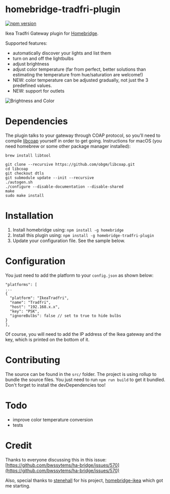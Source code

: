 # homebridge-tradfri-plugin

[![npm version](https://badge.fury.io/js/homebridge-tradfri-plugin.svg)](https://badge.fury.io/js/homebridge-tradfri-plugin)

Ikea Tradfri Gateway plugin for [Homebridge](https://github.com/nfarina/homebridge).

Supported features:
- automatically discover your lights and list them
- turn on and off the lightbulbs
- adjust brightness
- adjust color temperature (far from perfect, better solutions than estimating the temperature from hue/saturation are welcome!)
- NEW: color temperature can be adjusted gradually, not just the 3 predefined values.
- NEW: support for outlets

![Brightness and Color](http://oo00oo.pw/media/tradfri-screenshots.png)

# Dependencies

The plugin talks to your gateway through COAP protocol, so you'll need to compile [libcoap](https://github.com/obgm/libcoap.git) yourself in order to get going. Instructions for macOS (you need homebrew or some other package manager installed):

```
brew install libtool

git clone --recursive https://github.com/obgm/libcoap.git
cd libcoap
git checkout dtls
git submodule update --init --recursive
./autogen.sh
./configure --disable-documentation --disable-shared
make
sudo make install
```

# Installation

1. Install homebridge using: `npm install -g homebridge`
2. Install this plugin using: `npm install -g homebridge-tradfri-plugin`
3. Update your configuration file. See the sample below.

# Configuration

You just need to add the platform to your `config.json` as shown below:

```
"platforms": [
...
{
  "platform": "IkeaTradfri",
  "name": "Tradfri",
  "host": "192.168.x.x",
  "key": "PSK",
  "ignoreBulbs": false // set to true to hide bulbs
}
],
```

Of course, you will need to add the IP address of the Ikea gateway and the key, which is printed on the bottom of it.

# Contributing

The source can be found in the `src/` folder. The project is using rollup to bundle the source files. You just need to run `npm run build` to get it bundled. Don't forget to install the devDependencies too!

# Todo

- improve color temperature conversion
- tests

# Credit

Thanks to everyone discussing this in this issue: [https://github.com/bwssytems/ha-bridge/issues/570](https://github.com/bwssytems/ha-bridge/issues/570)

Also, special thanks to [stenehall](https://github.com/stenehall) for his project, [homebridge-ikea](https://github.com/stenehall/homebridge-ikea) which got me starting.
